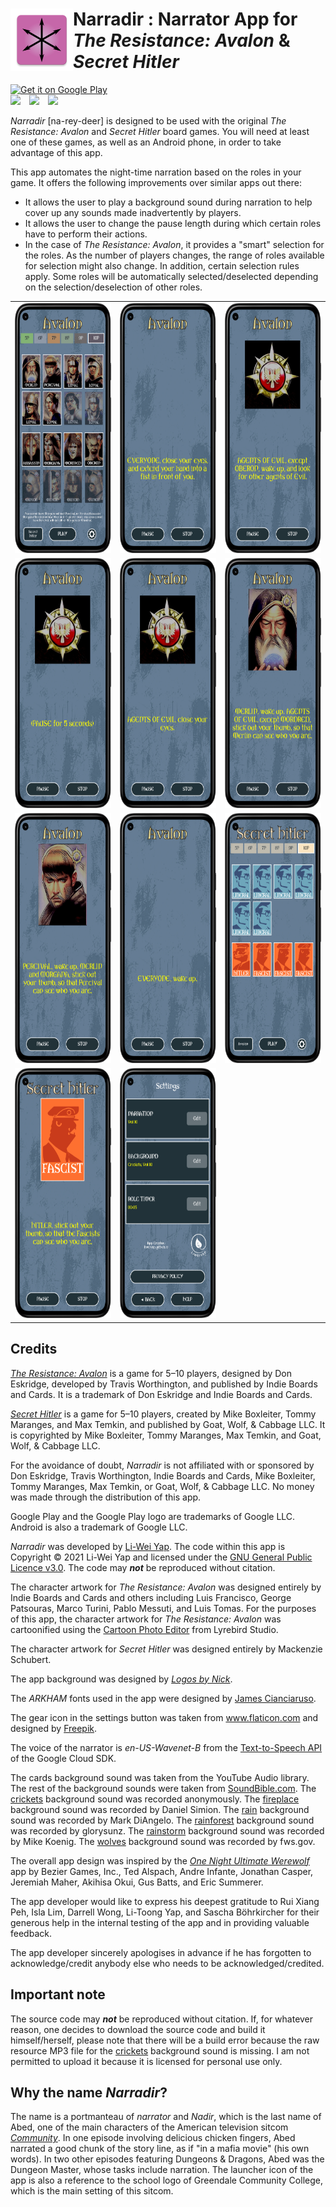 # <a href='https://play.google.com/store/apps/details?id=com.liweiyap.narradir&pcampaignid=pcampaignidMKT-Other-global-all-co-prtnr-py-PartBadge-Mar2515-1'><img align="left" src="assets-github/ic_launcher-mipmap-xxxhdpi.png" height="100px" /></a> Narradir : Narrator App for <br/> _The Resistance: Avalon_ & _Secret Hitler_ 
<a href='https://play.google.com/store/apps/details?id=com.liweiyap.narradir&pcampaignid=pcampaignidMKT-Other-global-all-co-prtnr-py-PartBadge-Mar2515-1'><img alt='Get it on Google Play' src='https://play.google.com/intl/en_us/badges/static/images/badges/en_badge_web_generic.png' height="70px"/></a>
<br/>
<img src="https://img.shields.io/badge/downloads-1k%2B-green?style=for-the-badge">&emsp;<img src="https://img.shields.io/badge/Android-7%2B-green?style=for-the-badge&logo=android">&emsp;<img src="https://img.shields.io/badge/release-v5.2-5a748c?style=for-the-badge">

_Narradir_ [na-rey-deer] is designed to be used with the original _The Resistance: Avalon_ and _Secret Hitler_ board games. You will need at least one of these games, as well as an Android phone, in order to take advantage of this app.

This app automates the night-time narration based on the roles in your game. It offers the following improvements over similar apps out there:

* It allows the user to play a background sound during narration to help cover up any sounds made inadvertently by players.
* It allows the user to change the pause length during which certain roles have to perform their actions.
* In the case of _The Resistance: Avalon_, it provides a "smart" selection for the roles. As the number of players changes, the range of roles available for selection might also change. In addition, certain selection rules apply. Some roles will be automatically selected/deselected depending on the selection/deselection of other roles.

<table>
    <tbody>
        <tr>
            <td><img src="assets-github/screenshot-avalon-characterselection.png" height="400px" /></td>
            <td><img src="assets-github/screenshot-avalon-play-close.png" height="400px" /></td>
            <td><img src="assets-github/screenshot-avalon-play-minions-open.png" height="400px" /></td>
        </tr>
        <tr>
            <td><img src="assets-github/screenshot-avalon-play-pause.png" height="400px" /></td>
            <td><img src="assets-github/screenshot-avalon-play-minions-close.png" height="400px" /></td>
            <td><img src="assets-github/screenshot-avalon-play-merlin.png" height="400px" /></td>
        </tr>
        <tr>
            <td><img src="assets-github/screenshot-avalon-play-percival.png" height="400px" /></td>
            <td><img src="assets-github/screenshot-avalon-play-wake.png" height="400px" /></td>
            <td><img src="assets-github/screenshot-secrethitler-characterselection.png" height="400px" /></td>
        </tr>
        <tr>
            <td><img src="assets-github/screenshot-secrethitler-play-fascists.png" height="400px" /></td>
            <td><img src="assets-github/screenshot-settings.png" height="400px" /></td>
        </tr>
    </tbody>
</table>

## Credits

[_The Resistance: Avalon_](http://indieboardsandcards.com/index.php/our-games/the-resistance-avalon/) is a game for 5–10 players, designed by Don Eskridge, developed by Travis Worthington, and published by Indie Boards and Cards. It is a trademark of Don Eskridge and Indie Boards and Cards.

[_Secret Hitler_](https://www.secrethitler.com/) is a game for 5–10 players, created by Mike Boxleiter, Tommy Maranges, and Max Temkin, and published by Goat, Wolf, & Cabbage LLC. It is copyrighted by Mike Boxleiter, Tommy Maranges, Max Temkin, and Goat, Wolf, & Cabbage LLC.

For the avoidance of doubt, _Narradir_ is not affiliated with or sponsored by Don Eskridge, Travis Worthington, Indie Boards and Cards, Mike Boxleiter, Tommy Maranges, Max Temkin, or Goat, Wolf, & Cabbage LLC. No money was made through the distribution of this app.

Google Play and the Google Play logo are trademarks of Google LLC. Android is also a trademark of Google LLC.

_Narradir_ was developed by [Li-Wei Yap](https://liweiyap.github.io/). The code within this app is Copyright © 2021 Li-Wei Yap and licensed under the [GNU General Public Licence v3.0](https://github.com/liweiyap/narradir-android/blob/main/LICENSE). The code may ___not___ be reproduced without citation.

The character artwork for _The Resistance: Avalon_ was designed entirely by Indie Boards and Cards and others including Luis Francisco, George Patsouras, Marco Turini, Pablo Messuti, and Luis Tomas. For the purposes of this app, the character artwork for _The Resistance: Avalon_ was cartoonified using the [Cartoon Photo Editor](https://play.google.com/store/apps/details?id=com.lyrebirdstudio.cartoon.face&hl=en_SG&gl=US) from Lyrebird Studio.

The character artwork for _Secret Hitler_ was designed entirely by Mackenzie Schubert.

The app background was designed by [_Logos by Nick_](https://logosbynick.com/).

The _ARKHAM_ fonts used in the app were designed by [James Cianciaruso](https://j-cianciaruso.wixsite.com/james-cianciaruso).

The gear icon in the settings button was taken from www.flaticon.com and designed by [Freepik](https://www.freepik.com/).

The voice of the narrator is _en-US-Wavenet-B_ from the [Text-to-Speech API](https://cloud.google.com/text-to-speech) of the Google Cloud SDK.

The cards background sound was taken from the YouTube Audio library. The rest of the background sounds were taken from [SoundBible.com](https://soundbible.com/). The [crickets](https://soundbible.com/295-Summer-Crickets-Chirping.html) background sound was recorded anonymously. The [fireplace](https://soundbible.com/2178-Crackling-Fireplace.html) background sound was recorded by Daniel Simion. The [rain](https://soundbible.com/2065-Rain-Inside-House.html) background sound was recorded by Mark DiAngelo. The [rainforest](https://soundbible.com/1818-Rainforest-Ambience.html) background sound was recorded by glorysunz. The [rainstorm](https://soundbible.com/907-Distant-Thunder.html) background sound was recorded by Mike Koenig. The [wolves](https://soundbible.com/277-Medium-Pack-Of-Wolves-Howling.html) background sound was recorded by fws.gov.

The overall app design was inspired by the [_One Night Ultimate Werewolf_](https://play.google.com/store/apps/details?id=com.mobieos.karan.Wolf_Android14_11_13&hl=en_SG&gl=US) app by Bezier Games, Inc., Ted Alspach, Andre Infante, Jonathan Casper, Jeremiah Maher, Akihisa Okui, Gus Batts, and Eric Summerer.

The app developer would like to express his deepest gratitude to Rui Xiang Peh, Isla Lim, Darrell Wong, Li-Toong Yap, and Sascha Böhrkircher for their generous help in the internal testing of the app and in providing valuable feedback.

The app developer sincerely apologises in advance if he has forgotten to acknowledge/credit anybody else who needs to be acknowledged/credited.

## Important note

The source code may ___not___ be reproduced without citation. If, for whatever reason, one decides to download the source code and build it himself/herself, please note that there will be a build error because the raw resource MP3 file for the [crickets](https://soundbible.com/295-Summer-Crickets-Chirping.html) background sound is missing. I am not permitted to upload it because it is licensed for personal use only.

## Why the name _Narradir_?

The name is a portmanteau of _narrator_ and _Nadir_, which is the last name of Abed, one of the main characters of the American television sitcom [_Community_](https://en.wikipedia.org/wiki/Community_(TV_series)). In one episode involving delicious chicken fingers, Abed narrated a good chunk of the story line, as if "in a mafia movie" (his own words). In two other episodes featuring Dungeons &amp; Dragons, Abed was the Dungeon Master, whose tasks include narration. The launcher icon of the app is also a reference to the school logo of Greendale Community College, which is the main setting of this sitcom.
